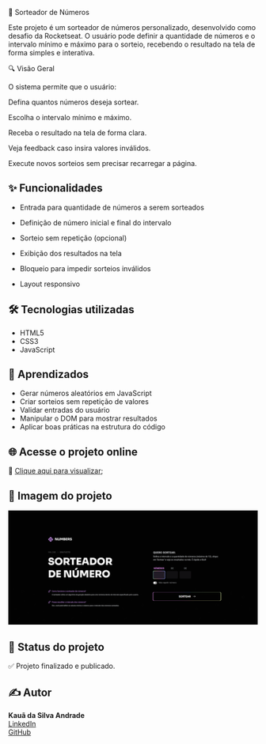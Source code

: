 🎲 Sorteador de Números 

Este projeto é um sorteador de números personalizado, desenvolvido como desafio da Rocketseat. O usuário pode definir a quantidade de números e o intervalo mínimo e máximo para o sorteio, recebendo o resultado na tela de forma simples e interativa.

🔍 Visão Geral

O sistema permite que o usuário:

Defina quantos números deseja sortear.

Escolha o intervalo mínimo e máximo.

Receba o resultado na tela de forma clara.

Veja feedback caso insira valores inválidos.

Execute novos sorteios sem precisar recarregar a página.


## ✨ Funcionalidades

- Entrada para quantidade de números a serem sorteados

- Definição de número inicial e final do intervalo

- Sorteio sem repetição (opcional)

- Exibição dos resultados na tela

- Bloqueio para impedir sorteios inválidos

- Layout responsivo

## 🛠 Tecnologias utilizadas

- HTML5
- CSS3
- JavaScript

## 🎯 Aprendizados

- Gerar números aleatórios em JavaScript
- Criar sorteios sem repetição de valores
- Validar entradas do usuário
- Manipular o DOM para mostrar resultados
- Aplicar boas práticas na estrutura do código

## 🌐 Acesse o projeto online

🔗 [Clique aqui para visualizar](kauasilvandrade.github.io/numberPicker/);

## 📸 Imagem do projeto

<img src="screenshot.png">

## 📌 Status do projeto

✅ Projeto finalizado e publicado.

## ✍️ Autor

**Kauã da Silva Andrade**  
[LinkedIn](https://www.linkedin.com/in/kauã-andrade)  
[GitHub](https://github.com/kauasilvandrade)